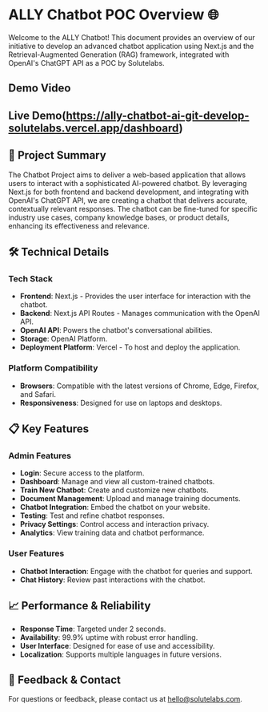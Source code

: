 # ALLY Chatbot POC Overview 🌐

Welcome to the ALLY Chatbot! This document provides an overview of our initiative to develop an advanced chatbot application using Next.js and the Retrieval-Augmented Generation (RAG) framework, integrated with OpenAI's ChatGPT API as a POC by Solutelabs.

## Demo Video
## Live Demo(https://ally-chatbot-ai-git-develop-solutelabs.vercel.app/dashboard)

## 🚀 Project Summary

The Chatbot Project aims to deliver a web-based application that allows users to interact with a sophisticated AI-powered chatbot. By leveraging Next.js for both frontend and backend development, and integrating with OpenAI's ChatGPT API, we are creating a chatbot that delivers accurate, contextually relevant responses. The chatbot can be fine-tuned for specific industry use cases, company knowledge bases, or product details, enhancing its effectiveness and relevance.

## 🛠️ Technical Details

### Tech Stack

- **Frontend**: Next.js - Provides the user interface for interaction with the chatbot.
- **Backend**: Next.js API Routes - Manages communication with the OpenAI API.
- **OpenAI API**: Powers the chatbot's conversational abilities.
- **Storage**: OpenAI Platform.
- **Deployment Platform**: Vercel - To host and deploy the application.

### Platform Compatibility

- **Browsers**: Compatible with the latest versions of Chrome, Edge, Firefox, and Safari.
- **Responsiveness**: Designed for use on laptops and desktops.

## 📋 Key Features

### Admin Features

- **Login**: Secure access to the platform.
- **Dashboard**: Manage and view all custom-trained chatbots.
- **Train New Chatbot**: Create and customize new chatbots.
- **Document Management**: Upload and manage training documents.
- **Chatbot Integration**: Embed the chatbot on your website.
- **Testing**: Test and refine chatbot responses.
- **Privacy Settings**: Control access and interaction privacy.
- **Analytics**: View training data and chatbot performance.

### User Features

- **Chatbot Interaction**: Engage with the chatbot for queries and support.
- **Chat History**: Review past interactions with the chatbot.

## 📈 Performance & Reliability

- **Response Time**: Targeted under 2 seconds.
- **Availability**: 99.9% uptime with robust error handling.
- **User Interface**: Designed for ease of use and accessibility.
- **Localization**: Supports multiple languages in future versions.

## 💬 Feedback & Contact

For questions or feedback, please contact us at hello@solutelabs.com.
